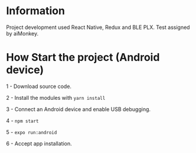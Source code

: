 # Information

Project development used React Native, Redux and BLE PLX. Test assigned by aiMonkey.

# How Start the project (Android device)

1 - Download source code.

2 - Install the modules with ```yarn install```

3 - Connect an Android device and enable USB debugging.

4 - ```npm start```

5 - ```expo run:android```

6 - Accept app installation.
